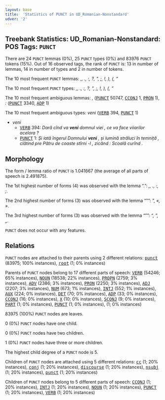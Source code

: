 ```yaml
---
layout: base
title:  'Statistics of PUNCT in UD_Romanian-Nonstandard'
udver: '2'
---
```


## Treebank Statistics: UD_Romanian-Nonstandard: POS Tags: `PUNCT`

There are 24 `PUNCT` lemmas (0%), 25 `PUNCT` types (0%) and 83976 `PUNCT` tokens (15%).
Out of 16 observed tags, the rank of `PUNCT` is: 13 in number of lemmas, 14 in number of types and 2 in number of tokens.

The 10 most frequent `PUNCT` lemmas: <em>,, ., :, ?, ", ;, !, ), (, ”</em>

The 10 most frequent `PUNCT` types:  <em>,, ., :, ?, ", ;, !, ), (, ”</em>

The 10 most frequent ambiguous lemmas: <em>,</em> (<tt><a href="ro_nonstandard-pos-PUNCT.html">PUNCT</a></tt> 50747, <tt><a href="ro_nonstandard-pos-CCONJ.html">CCONJ</a></tt> 1, <tt><a href="ro_nonstandard-pos-PRON.html">PRON</a></tt> 1), <em>:</em> (<tt><a href="ro_nonstandard-pos-PUNCT.html">PUNCT</a></tt> 3340, <tt><a href="ro_nonstandard-pos-ADP.html">ADP</a></tt> 1)

The 10 most frequent ambiguous types:  <em>veni</em> (<tt><a href="ro_nonstandard-pos-VERB.html">VERB</a></tt> 394, <tt><a href="ro_nonstandard-pos-PUNCT.html">PUNCT</a></tt> 1)


* <em>veni</em>
  * <tt><a href="ro_nonstandard-pos-VERB.html">VERB</a></tt> 394: <em>Dară cînd va <b>veni</b> domnul viei , ce va face viiarilor acelora ?</em>
  * <tt><a href="ro_nonstandard-pos-PUNCT.html">PUNCT</a></tt> 1: <em>Și iată îngerul Domnului <b>veni</b> , și lumină străluci în temniță , clătind pre Pătru de coaste stîrni -l , zicănd : Scoală curînd .</em>

## Morphology

The form / lemma ratio of `PUNCT` is 1.041667 (the average of all parts of speech is 2.491875).

The 1st highest number of forms (4) was observed with the lemma “.”: <em>,, ., :, ;</em>.

The 2nd highest number of forms (3) was observed with the lemma “"”: <em>", «, »</em>.

The 3rd highest number of forms (3) was observed with the lemma “””: <em>“, ”, „</em>.

`PUNCT` does not occur with any features.


## Relations

`PUNCT` nodes are attached to their parents using 2 different relations: <tt><a href="ro_nonstandard-dep-punct.html">punct</a></tt> (83975; 100% instances), <tt><a href="ro_nonstandard-dep-root.html">root</a></tt> (1; 0% instances)

Parents of `PUNCT` nodes belong to 17 different parts of speech: <tt><a href="ro_nonstandard-pos-VERB.html">VERB</a></tt> (54246; 65% instances), <tt><a href="ro_nonstandard-pos-NOUN.html">NOUN</a></tt> (18538; 22% instances), <tt><a href="ro_nonstandard-pos-PROPN.html">PROPN</a></tt> (2759; 3% instances), <tt><a href="ro_nonstandard-pos-ADV.html">ADV</a></tt> (2386; 3% instances), <tt><a href="ro_nonstandard-pos-PRON.html">PRON</a></tt> (2250; 3% instances), <tt><a href="ro_nonstandard-pos-ADJ.html">ADJ</a></tt> (2207; 3% instances), <tt><a href="ro_nonstandard-pos-NUM.html">NUM</a></tt> (673; 1% instances), <tt><a href="ro_nonstandard-pos-INTJ.html">INTJ</a></tt> (552; 1% instances), <tt><a href="ro_nonstandard-pos-AUX.html">AUX</a></tt> (224; 0% instances), <tt><a href="ro_nonstandard-pos-DET.html">DET</a></tt> (70; 0% instances), <tt><a href="ro_nonstandard-pos-ADP.html">ADP</a></tt> (33; 0% instances), <tt><a href="ro_nonstandard-pos-CCONJ.html">CCONJ</a></tt> (16; 0% instances), <tt><a href="ro_nonstandard-pos-X.html">X</a></tt> (10; 0% instances), <tt><a href="ro_nonstandard-pos-SCONJ.html">SCONJ</a></tt> (9; 0% instances), <tt><a href="ro_nonstandard-pos-PART.html">PART</a></tt> (1; 0% instances), <tt><a href="ro_nonstandard-pos-PUNCT.html">PUNCT</a></tt> (1; 0% instances),  (1; 0% instances)

83975 (100%) `PUNCT` nodes are leaves.

0 (0%) `PUNCT` nodes have one child.

0 (0%) `PUNCT` nodes have two children.

1 (0%) `PUNCT` nodes have three or more children.

The highest child degree of a `PUNCT` node is 5.

Children of `PUNCT` nodes are attached using 5 different relations: <tt><a href="ro_nonstandard-dep-cc.html">cc</a></tt> (1; 20% instances), <tt><a href="ro_nonstandard-dep-conj.html">conj</a></tt> (1; 20% instances), <tt><a href="ro_nonstandard-dep-discourse.html">discourse</a></tt> (1; 20% instances), <tt><a href="ro_nonstandard-dep-nsubj.html">nsubj</a></tt> (1; 20% instances), <tt><a href="ro_nonstandard-dep-punct.html">punct</a></tt> (1; 20% instances)

Children of `PUNCT` nodes belong to 5 different parts of speech: <tt><a href="ro_nonstandard-pos-CCONJ.html">CCONJ</a></tt> (1; 20% instances), <tt><a href="ro_nonstandard-pos-INTJ.html">INTJ</a></tt> (1; 20% instances), <tt><a href="ro_nonstandard-pos-NOUN.html">NOUN</a></tt> (1; 20% instances), <tt><a href="ro_nonstandard-pos-PUNCT.html">PUNCT</a></tt> (1; 20% instances), <tt><a href="ro_nonstandard-pos-VERB.html">VERB</a></tt> (1; 20% instances)

